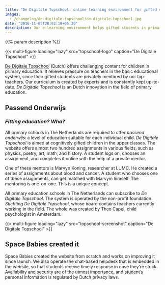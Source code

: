 ```yaml
---
title: "De Digitale Topschool: online learning environment for gifted children"
images:
  - /changelog/de-digitale-topschool/de-digitale-topschool.jpg
date: "2016-11-05T20:02:19+05:30"
description: Our e-learning environment helps gifted students in primary education by matching them with a private mentor.
---
```


{{% param description %}}

{{< multi-figure loading="lazy" src="topschool-logo" caption="De Digitale Topschool" >}}

[De Digitale Topschool](https://www.dedigitaletopschool.nl) (Dutch) offers challenging content for children in primary education. It relieves pressure on teachers in the basic educational system, since their gifted students are privately mentored by our top-teachers. Our curriculum is created by experts and is constantly kept up-to-date. _De Digitale Topschool_ is an Dutch innovation in the field of primary education.

## Passend Onderwijs

### _Fitting education? Wha?_

All primary schools in The Netherlands are required to offer _passend onderwijs_: a level of education suitable for each individual child. _De Digitale Topschool_ is aimed at cognitively gifted children in the upper classes. The website offers almost two hundred assignments in various fields, such as physics, poetry, art, math, and history. A student logs on, chooses an assignment, and completes it online with the help of a private mentor.

One of these mentors is Marvyn Koning, researcher at LUMC. He created a series of assignments about blood and cancer. A student who chooses one of these assignments, can get matched with Marvym himself. The mentoring is one-on-one. This is a unique concept.

All primary education schools in The Netherlands can subscribe to _De Digitale Topschool_. The system is operated by the non-profit foundation _Stichting De Digitale Topschool_, whose board contains teachers currently working in the field. The whole was created by Theo Capel, child psychologist in Amsterdam.

{{< multi-figure loading="lazy" src="topschool-screenshot" caption="De Digitale Topschool" >}}

## Space Babies created it

Space Babies created the website from scratch and works on improving it since launch. We also operate the chat-based helpdesk that is embedded in the website, so that students receive timely response in case they're stuck. Availability and security are of the utmost importance, and student‘s personal information is regulated by Dutch privacy laws.
